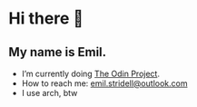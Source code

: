# Hi there 👋
## My name is Emil.
- I’m currently doing [The Odin Project](https://www.theodinproject.com).
- How to reach me: emil.stridell@outlook.com
- I use arch, btw

